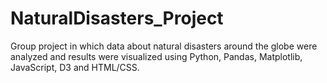 # NaturalDisasters_Project
Group project in which data about natural disasters around the globe were analyzed and results were visualized using Python, Pandas, Matplotlib, JavaScript, D3 and HTML/CSS.

